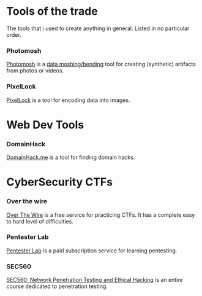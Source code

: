 # Tools of the trade
The tools that i used to create anything in general. Listed in no particular order.
### Photomosh
[Photomosh](https://photomosh.com/) is a [data moshing/bending](https://www.toolfarm.com/tutorial/burning_question_what_is_datamoshing/) tool for creating (synthetic) artifacts from photos or videos.
### PixelLock
[PixelLock](http://www.jeremiasbabini.com/pixelock/) is a tool for encoding data into images.


# Web Dev Tools
### DomainHack
[DomainHack.me](https://www.domainhack.me/) is a tool for finding domain hacks. 

# CyberSecurity CTFs
### Over the wire
[Over The Wire](https://overthewire.org/wargames/) is a free service for practicing CTFs. 
It has a complete easy to hard level of difficulties.
### Pentester Lab
[Pentester Lab](https://pentesterlab.com/) is a paid subscription service for learning pentesting.
### SEC560
[SEC560: Network Penetration Testing and Ethical Hacking](https://www.sans.org/course/network-penetration-testing-ethical-hacking) is an entire course dedicated to penetration testing.
